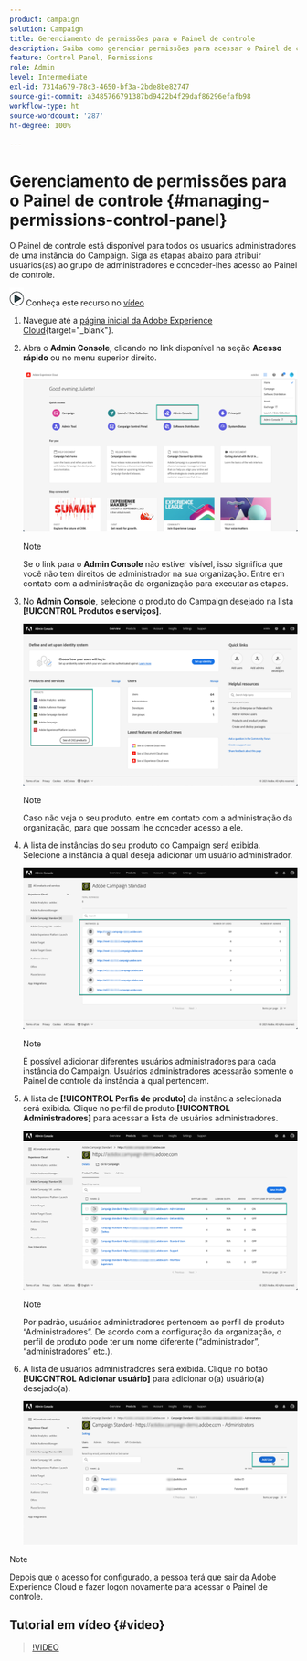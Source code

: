 ```yaml
---
product: campaign
solution: Campaign
title: Gerenciamento de permissões para o Painel de controle
description: Saiba como gerenciar permissões para acessar o Painel de controle
feature: Control Panel, Permissions
role: Admin
level: Intermediate
exl-id: 7314a679-78c3-4650-bf3a-2bde8be82747
source-git-commit: a3485766791387bd9422b4f29daf86296efafb98
workflow-type: ht
source-wordcount: '287'
ht-degree: 100%

---
```


# Gerenciamento de permissões para o Painel de controle {#managing-permissions-control-panel}

O Painel de controle está disponível para todos os usuários administradores de uma instância do Campaign. Siga as etapas abaixo para atribuir usuários(as) ao grupo de administradores e conceder-lhes acesso ao Painel de controle.

![](assets/do-not-localize/how-to-video.png) Conheça este recurso no [vídeo](../../discover/using/managing-permissions.md#video)

1. Navegue até a [página inicial da Adobe Experience Cloud](https://experiencecloud.adobe.com/){target="_blank"}.

1. Abra o **Admin Console**, clicando no link disponível na seção **Acesso rápido** ou no menu superior direito.

   ![](assets/do-not-localize/control_panel_admin-console.png)

   >[!NOTE]
   >
   >Se o link para o **Admin Console** não estiver visível, isso significa que você não tem direitos de administrador na sua organização. Entre em contato com a administração da organização para executar as etapas.

1. No **Admin Console**, selecione o produto do Campaign desejado na lista **[!UICONTROL Produtos e serviços]**.

   ![](assets/do-not-localize/control_panel_product-list.png)

   >[!NOTE]
   >
   >Caso não veja o seu produto, entre em contato com a administração da organização, para que possam lhe conceder acesso a ele.

1. A lista de instâncias do seu produto do Campaign será exibida. Selecione a instância à qual deseja adicionar um usuário administrador.

   ![](assets/do-not-localize/control_panel_add_user_4.png)

   >[!NOTE]
   >
   >É possível adicionar diferentes usuários administradores para cada instância do Campaign. Usuários administradores acessarão somente o Painel de controle da instância à qual pertencem.

1. A lista de **[!UICONTROL Perfis de produto]** da instância selecionada será exibida. Clique no perfil de produto **[!UICONTROL Administradores]** para acessar a lista de usuários administradores.

   ![](assets/do-not-localize/control_panel_add_user_5.png)

   >[!NOTE]
   >
   >Por padrão, usuários administradores pertencem ao perfil de produto “Administradores”. De acordo com a configuração da organização, o perfil de produto pode ter um nome diferente (“administrador”, “administradores” etc.).

1. A lista de usuários administradores será exibida. Clique no botão **[!UICONTROL Adicionar usuário]** para adicionar o(a) usuário(a) desejado(a).

   ![](assets/do-not-localize/control_panel_add_user_6.png)

>[!NOTE]
>
>Depois que o acesso for configurado, a pessoa terá que sair da Adobe Experience Cloud e fazer logon novamente para acessar o Painel de controle.

## Tutorial em vídeo {#video}

>[!VIDEO](https://video.tv.adobe.com/v/27147?quality=12)
